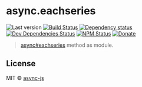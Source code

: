 # async.eachseries

![Last version](https://img.shields.io/github/tag/async-js/eachseries.svg?style=flat-square)
[![Build Status](http://img.shields.io/travis/async-js/eachseries/master.svg?style=flat-square)](https://travis-ci.org/async-js/eachseries)
[![Dependency status](http://img.shields.io/david/async-js/eachseries.svg?style=flat-square)](https://david-dm.org/async-js/eachseries)
[![Dev Dependencies Status](http://img.shields.io/david/dev/async-js/eachseries.svg?style=flat-square)](https://david-dm.org/async-js/eachseries#info=devDependencies)
[![NPM Status](http://img.shields.io/npm/dm/eachseries.svg?style=flat-square)](https://www.npmjs.org/package/eachseries)
[![Donate](https://img.shields.io/badge/donate-paypal-blue.svg?style=flat-square)](https://paypal.me/kikobeats)

> [async#eachseries](https://github.com/async-js/async#eachseries) method as module.

## License

MIT © [async-js](https://github.com/async-js)
